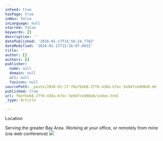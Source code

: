```yaml
---
inFeed: true
hasPage: true
inNav: false
inLanguage: null
starred: false
keywords: []
description: ''
datePublished: '2016-01-17T15:56:24.776Z'
dateModified: '2016-01-17T15:56:07.665Z'
title: ''
author: []
authors: []
publisher:
  name: null
  domain: null
  url: null
  favicon: null
sourcePath: _posts/2016-01-17-f6efbeb8-27f8-438a-b7ec-5e94fced08e0.md
published: true
url: f6efbeb8-27f8-438a-b7ec-5e94fced08e0/index.html
_type: Article

---
```

Location 

Serving the greater Bay Area.  Working at your office, or remotely from mine (via web conference)
![](https://the-grid-user-content.s3-us-west-2.amazonaws.com/cbf1b0fc-e401-4f5b-a01b-eddeb69515b6.png)